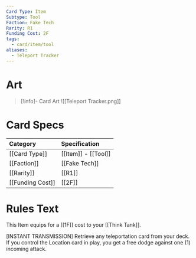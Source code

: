 ```yaml
---
Card Type: Item
Subtype: Tool
Faction: Fake Tech
Rarity: R1
Funding Cost: 2F
tags:
  - card/item/tool
aliases:
  - Teleport Tracker
---
```

# Art

> [!info]- Card Art
> ![[Teleport Tracker.png]]

# Card Specs

| Category | Specification| 
| :--- | :--- |
| [[Card Type]] | [[Item]] - [[Tool]] |  
| [[Faction]] | [[Fake Tech]] | 
| [[Rarity]] | [[R1]] |  
| [[Funding Cost]] | [[2F]] |  

# Rules Text  

This Item equips for a [[1F]] cost to your [[Think Tank]].  

[INSTANT TRANSMISSION] Retrieve any teleportation card from your deck. 
If you control the Location card in play, you get a free dodge against one (1) incoming attack.  

